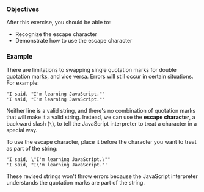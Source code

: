 <!--{ ids:[129], language:'JavaScript', type:'workshop', order: 5, name:'Escape Character', description:'Some characters are more special than others' } -->

### Objectives

After this exercise, you should be able to:

- Recognize the escape character
- Demonstrate how to use the escape character

### Example

There are limitations to swapping single quotation marks for double quotation marks, and vice versa. Errors will still occur in certain situations. For example:

```
"I said, "I'm learning JavaScript.""
'I said, "I'm learning JavaScript."'
```

Neither line is a valid string, and there's no combination of quotation marks that will make it a valid string. Instead, we can use the __escape character__, a backward slash (`\`), to tell the JavaScript interpreter to treat a character in a special way.

To use the escape character, place it before the character you want to treat as part of the string:

```
"I said, \"I'm learning JavaScript.\""
'I said, "I\'m learning JavaScript."'
```

These revised strings won't throw errors because the JavaScript interpreter understands the quotation marks are part of the string.

